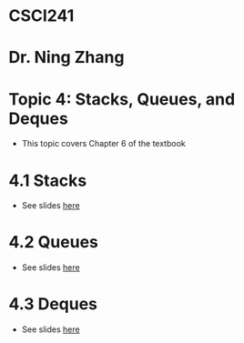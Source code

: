 # CSCI241
# Dr. Ning Zhang

# Topic 4: Stacks, Queues, and Deques
+ This topic covers Chapter 6 of the textbook

# 4.1 Stacks
+ See slides [here](stack.md)

# 4.2 Queues
+ See slides [here](queue.md)

# 4.3 Deques

+ See slides [here](deque.md)

